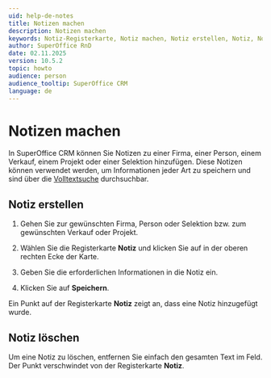 ```yaml
---
uid: help-de-notes
title: Notizen machen
description: Notizen machen
keywords: Notiz-Registerkarte, Notiz machen, Notiz erstellen, Notiz, Notizblock
author: SuperOffice RnD
date: 02.11.2025
version: 10.5.2
topic: howto
audience: person
audience_tooltip: SuperOffice CRM
language: de
---
```


# Notizen machen

In SuperOffice CRM können Sie Notizen zu einer Firma, einer Person, einem Verkauf, einem Projekt oder einer Selektion hinzufügen. Diese Notizen können verwendet werden, um Informationen jeder Art zu speichern und sind über die [Volltextsuche][1] durchsuchbar.

## Notiz erstellen

1. Gehen Sie zur gewünschten Firma, Person oder Selektion bzw. zum gewünschten Verkauf oder Projekt.

1. Wählen Sie die Registerkarte **Notiz** und klicken Sie auf <i class="ph ph-pencil-simple" aria-label="Bearbeiten"></i> in der oberen rechten Ecke der Karte.

1. Geben Sie die erforderlichen Informationen in die Notiz ein.

1. Klicken Sie auf **Speichern**.

Ein Punkt auf der Registerkarte **Notiz** zeigt an, dass eine Notiz hinzugefügt wurde.

## Notiz löschen

Um eine Notiz zu löschen, entfernen Sie einfach den gesamten Text im Feld. Der Punkt verschwindet von der Registerkarte **Notiz**.

<!-- Referenced links -->
[1]: ../../search-options/learn/freetext-search.md
